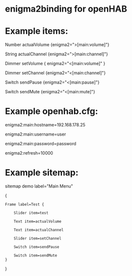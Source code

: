 enigma2binding for openHAB
==============

Example items:
==============
Number actualVolume {enigma2=">[main:volume]"}

String actualChannel {enigma2=">[main:channel]"}

Dimmer setVolume { enigma2="<[main:volume]" }

Dimmer setChannel {enigma2="<[main:channel]"}

Switch sendPause {enigma2="<[main:pause]"}

Switch sendMute {enigma2="<[main:mute]"}

Example openhab.cfg:
==============
enigma2:main:hostname=192.168.178.25

enigma2:main:username=user

enigma2:main:password=password

enigma2:refresh=10000

Example sitemap:
==============

sitemap demo label="Main Menu"

{

	Frame label=Test {

		Slider item=test
		
		Text item=actualVolume
		
		Text item=actualChannel
		
		Slider item=setChannel
		
		Switch item=sendPause
		
		Switch item=sendMute
	}
}

